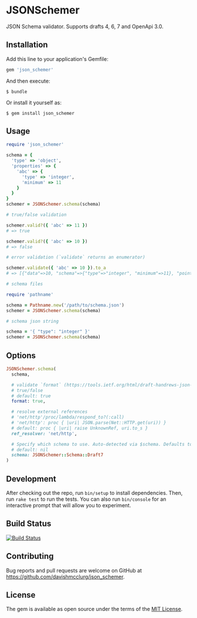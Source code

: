 # JSONSchemer

JSON Schema validator. Supports drafts 4, 6, 7 and OpenApi 3.0.

## Installation

Add this line to your application's Gemfile:

```ruby
gem 'json_schemer'
```

And then execute:

    $ bundle

Or install it yourself as:

    $ gem install json_schemer

## Usage

```ruby
require 'json_schemer'

schema = {
  'type' => 'object',
  'properties' => {
    'abc' => {
      'type' => 'integer',
      'minimum' => 11
    }
  }
}
schemer = JSONSchemer.schema(schema)

# true/false validation

schemer.valid?({ 'abc' => 11 })
# => true

schemer.valid?({ 'abc' => 10 })
# => false

# error validation (`validate` returns an enumerator)

schemer.validate({ 'abc' => 10 }).to_a
# => [{"data"=>10, "schema"=>{"type"=>"integer", "minimum"=>11}, "pointer"=>"#/abc", "type"=>"minimum"}]

# schema files

require 'pathname'

schema = Pathname.new('/path/to/schema.json')
schemer = JSONSchemer.schema(schema)

# schema json string

schema = '{ "type": "integer" }'
schemer = JSONSchemer.schema(schema)
```

## Options

```ruby
JSONSchemer.schema(
  schema,

  # validate `format` (https://tools.ietf.org/html/draft-handrews-json-schema-validation-00#section-7)
  # true/false
  # default: true
  format: true,

  # resolve external references
  # 'net/http'/proc/lambda/respond_to?(:call)
  # 'net/http': proc { |uri| JSON.parse(Net::HTTP.get(uri)) }
  # default: proc { |uri| raise UnknownRef, uri.to_s }
  ref_resolver: 'net/http',

  # Specify which schema to use. Auto-detected via $schema. Defaults to Draft7
  # default: nil
  schema: JSONSchemer::Schema::Draft7
)
```

## Development

After checking out the repo, run `bin/setup` to install dependencies. Then, run `rake test` to run the tests. You can also run `bin/console` for an interactive prompt that will allow you to experiment.

## Build Status

[![Build Status](https://travis-ci.org/davishmcclurg/json_schemer.svg?branch=master)](https://travis-ci.org/davishmcclurg/json_schemer)

## Contributing

Bug reports and pull requests are welcome on GitHub at https://github.com/davishmcclurg/json_schemer.

## License

The gem is available as open source under the terms of the [MIT License](https://opensource.org/licenses/MIT).
